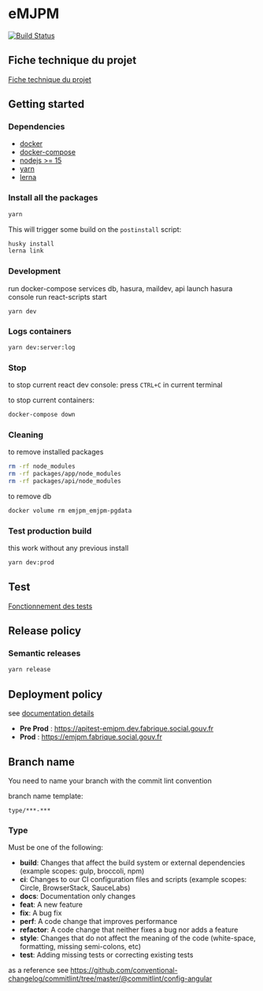 # eMJPM

[![Build Status](https://travis-ci.com/SocialGouv/emjpm.svg?branch=master)](https://travis-ci.com/SocialGouv/emjpm?branch=master)


## Fiche technique du projet

[Fiche technique du projet](./tech.yaml)

## Getting started


### Dependencies
- [docker](https://docs.docker.com/get-docker/)
- [docker-compose](https://docs.docker.com/compose/install/)
- [nodejs >= 15](https://nodejs.org/en/download/)
- [yarn](https://classic.yarnpkg.com/en/docs/install#debian-stable)
- [lerna](https://github.com/lerna/lerna)

### Install all the packages
```sh
yarn
```
This will trigger some build on the `postinstall` script:
```sh
husky install
lerna link
```

### Development

run docker-compose services db, hasura, maildev, api
launch hasura console
run react-scripts start
```
yarn dev
```

### Logs containers

```sh
yarn dev:server:log
```

### Stop
to stop current react dev console:
press `CTRL+C` in current terminal

to stop current containers:
```sh
docker-compose down
```

### Cleaning
to remove installed packages
```sh
rm -rf node_modules
rm -rf packages/app/node_modules
rm -rf packages/api/node_modules
```

to remove db
```sh
docker volume rm emjpm_emjpm-pgdata
```

### Test production build
this work without any previous install
```sh
yarn dev:prod
```

## Test

[Fonctionnement des tests](./test/md)

## Release policy

### Semantic releases

```sh
yarn release
```

## Deployment policy
see [documentation details](https://github.com/SocialGouv/emjpm/blob/master/.k8sci/README.md)

- **Pre Prod** : https://apitest-emjpm.dev.fabrique.social.gouv.fr
- **Prod** : https://emjpm.fabrique.social.gouv.fr

## Branch name

You need to name your branch with the commit lint convention

branch name template:

```
type/***-***
```

### Type

Must be one of the following:

- **build**: Changes that affect the build system or external dependencies (example scopes: gulp, broccoli, npm)
- **ci**: Changes to our CI configuration files and scripts (example scopes: Circle, BrowserStack, SauceLabs)
- **docs**: Documentation only changes
- **feat**: A new feature
- **fix**: A bug fix
- **perf**: A code change that improves performance
- **refactor**: A code change that neither fixes a bug nor adds a feature
- **style**: Changes that do not affect the meaning of the code (white-space, formatting, missing semi-colons, etc)
- **test**: Adding missing tests or correcting existing tests

as a reference see https://github.com/conventional-changelog/commitlint/tree/master/@commitlint/config-angular





